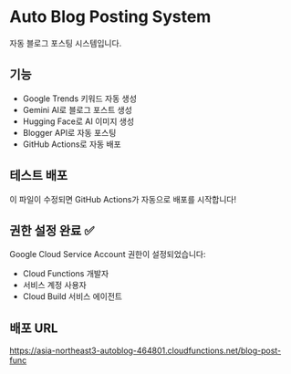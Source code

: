 # Auto Blog Posting System

자동 블로그 포스팅 시스템입니다.

## 기능

- Google Trends 키워드 자동 생성
- Gemini AI로 블로그 포스트 생성
- Hugging Face로 AI 이미지 생성
- Blogger API로 자동 포스팅
- GitHub Actions로 자동 배포

## 테스트 배포

이 파일이 수정되면 GitHub Actions가 자동으로 배포를 시작합니다!

## 권한 설정 완료 ✅

Google Cloud Service Account 권한이 설정되었습니다:
- Cloud Functions 개발자
- 서비스 계정 사용자
- Cloud Build 서비스 에이전트

## 배포 URL

https://asia-northeast3-autoblog-464801.cloudfunctions.net/blog-post-func 